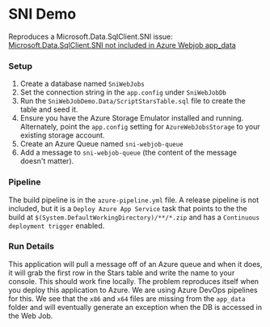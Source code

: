 # SNI Demo
Reproduces a Microsoft.Data.SqlClient.SNI issue: [Microsoft.Data.SqlClient.SNI not included in Azure Webjob app_data](https://github.com/dotnet/SqlClient/issues/460)

### Setup
1. Create a database named `SniWebJobs`
2. Set the connection string in the `app.config` under `SniWebJobDb`
3. Run the `SniWebJobDemo.Data/ScriptStarsTable.sql` file to create the table and seed it. 
4. Ensure you have the Azure Storage Emulator installed and running. Alternately, point the `app.config` setting for `AzureWebJobsStorage` to your existing storage account.
5. Create an Azure Queue named `sni-webjob-queue`
6. Add a message to `sni-webjob-queue` (the content of the message doesn't matter).

### Pipeline
The build pipeline is in the `azure-pipeline.yml` file. A release pipeline is not included, but it is a `Deploy Azure App Service` task that points to the the build at `$(System.DefaultWorkingDirectory)/**/*.zip` and has a `Continuous deployment trigger` enabled.

### Run Details
This application will pull a message off of an Azure queue and when it does, it will grab the first row in the Stars table and write the name to your console. This should work fine locally.
The problem reproduces itself when you deploy this application to Azure. We are using Azure DevOps pipelines for this.
We see that the `x86` and `x64` files are missing from the `app_data` folder and will eventually generate an exception when the DB is accessed in the Web Job.